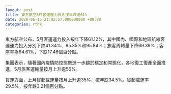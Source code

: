 ```yaml
---
layout: post
title: 東方航空5月客運運力投入按年跌逾61%
date: 2020-06-15 21:02:57.000000000 +08:00
categories: rthk
---
```


東方航空公布，5月客運運力投入按年下降61.12%，其中國內、國際和地區航線客運運力投入分別下跌41.34%、95.35%和95.84%；旅客周轉量下降69.39%；客座率為64.61%，下跌17.46個百分點。

集團表示，隨著國內疫情防控態勢進一步趨於穩定和常態化，各地復工復產全面推進，5月旅客運輸量按月上升逾56%。

貨運方面，上月貨郵載運量按月上升逾35%，按年跌34.5%。貨郵載運率29.5%，按年跌3.21個百分點。

